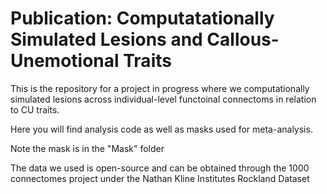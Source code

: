 # Publication: Computatationally Simulated Lesions and Callous-Unemotional Traits
This is the repository for a project in progress where we computationally simulated lesions across individual-level functoinal connectoms in relation to CU traits.

Here you will find analysis code as well as masks used for meta-analysis. 

Note the mask is in the "Mask" folder

The data we used is open-source and can be obtained through the 1000 connectomes project under the Nathan Kline Institutes Rockland Dataset
